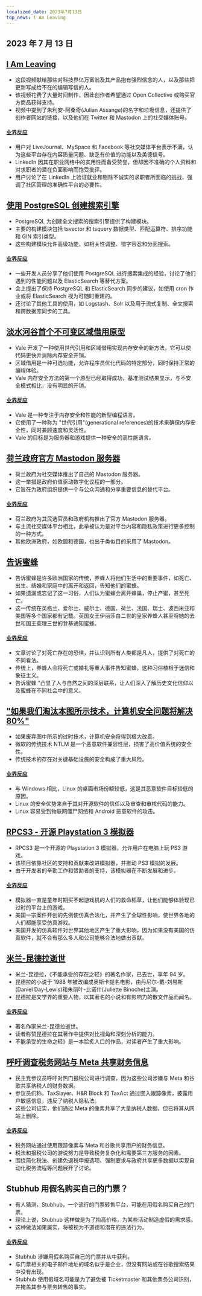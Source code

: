 ```yaml
---
localized_date: 2023年7月13日
top_news: I Am Leaving
---
```


## 2023 年 7 月 13 日

## [I Am Leaving](https://briefs.video/videos/i-am-leaving/)

- 这段视频献给那些对科技界亿万富翁及其产品抱有强烈信念的人，以及那些把更新写成给不在的编辑写信的人。
- 该视频花费了大量时间制作，因此创作者希望通过 Open Collective 或购买官方商品获得支持。
- 视频中提到了朱利安-阿桑奇(Julian Assange)的名字和垃圾信息，还提供了创作者网站的链接，以及他们在 Twitter 和 Mastodon 上的社交媒体账号。

#### [业界反应](http://news.ycombinator.com/item?id=36691867)

- 用户对 LiveJournal、MySpace 和 Facebook 等社交媒体平台表示不满，认为这些平台存在内容质量问题、缺乏有价值的功能以及美德信号。
- LinkedIn 因其在职业网络中的实用性而备受赞誉，但却因不准确的个人资料和对求职者的潜在负面影响而饱受批评。
- 用户讨论了在 LinkedIn 上验证就业和剔除不诚实的求职者所面临的挑战，强调了社区管理的准确性平台的必要性。

## [使用 PostgreSQL 创建搜索引擎](https://xata.io/blog/postgres-full-text-search-engine)

- PostgreSQL 为创建全文搜索的搜索引擎提供了构建模块。
- 主要的构建模块包括 tsvector 和 tsquery 数据类型、匹配运算符、排序功能和 GIN 索引类型。
- 这些构建模块允许高级功能，如相关性调整、错字容忍和分面搜索。

#### [业界反应](http://news.ycombinator.com/item?id=36699016)

- 一些开发人员分享了他们使用 PostgreSQL 进行搜索集成的经验，讨论了他们遇到的性能问题以及 ElasticSearch 等替代方案。
- 会上提出了保持 PostgreSQL 和 ElasticSearch 同步的建议，如使用 cron 作业或将 ElasticSearch 视为可随时重建的。
- 还讨论了其他工具的使用，如 Logstash、Solr 以及用于流式复制、全文搜索和跨数据库同步的工具。

## [淡水河谷首个不可变区域借用原型](https://verdagon.dev/blog/first-regions-prototype)

- Vale 开发了一种使用世代引用和区域借用实现内存安全的新方法，它可以使代码更快并消除内存安全开销。
- 区域借用是一种可选功能，允许程序员优化代码的特定部分，同时保持正常的编程体验。
- Vale 内存安全方法的第一个原型已经取得成功，基准测试结果显示，与不安全模式相比，没有明显的开销。

#### [业界反应](http://news.ycombinator.com/item?id=36690556)

- Vale 是一种专注于内存安全和性能的新型编程语言。
- 它使用了一种称为 "世代引用"(generational references)的技术来确保内存安全性，同时兼顾速度和灵活性。
- Vale 的目标是为服务器和游戏提供一种安全的高性能语言。

## [荷兰政府官方 Mastodon 服务器](https://social.overheid.nl/@avhuffelen/110700825255524685)

- 荷兰政府为社交媒体推出了自己的 Mastodon 服务器。
- 这一举措是政府价值驱动数字化议程的一部分。
- 它旨在为政府组织提供一个与公众沟通和分享重要信息的替代平台。

#### [业界反应](http://news.ycombinator.com/item?id=36695635)

- 荷兰政府为其民选官员和政府机构推出了官方 Mastodon 服务器。
- 与主流社交媒体平台相比，此举被认为是对平台内容和隐私政策进行更多控制的一种方式。
- 其他欧洲政府，如欧盟和德国，也出于类似目的采用了 Mastodon。

## [告诉蜜蜂](https://en.wikipedia.org/wiki/Telling_the_bees)

- 告诉蜜蜂是许多欧洲国家的传统，养蜂人将他们生活中的重要事件，如死亡、出生、结婚和家庭中的离开和返回，告知他们的蜜蜂。
- 如果遗漏或忘记了这一习俗，人们认为蜜蜂会离开蜂巢，停止产蜜，甚至死亡。
- 这一传统在英格兰、爱尔兰、威尔士、德国、荷兰、法国、瑞士、波西米亚和美国等多个国家都有记载。英国女王伊丽莎白二世的皇家养蜂人甚至将她的去世和国王查理三世的登基通知蜜蜂。

#### [业界反应](http://news.ycombinator.com/item?id=36699327)

- 文章讨论了对死亡存在的恐惧，并认识到所有人类都是凡人，提供了对死亡的不同看法。
- 传统上，养蜂人会将死亡或婚礼等重大事件告知蜜蜂，这种习俗植根于迷信和象征主义。
- 告诉蜜蜂 "凸显了人与自然之间的深层联系，让人们深入了解历史文化信仰以及蜜蜂在不同社会中的意义。

## ["如果我们淘汰本图所示技术，计算机安全问题将解决 80%"](https://twitter.com/matthew_d_green/status/1679135426806784004)

- 如果废弃图中所示的过时技术，计算机安全将得到极大改善。
- 微软的传统技术 NTLM 是一个恶意软件兼容性层，损害了高价值系统的安全性。
- 传统技术的存在对关键基础设施的安全构成了重大风险。

#### [业界反应](http://news.ycombinator.com/item?id=36696127)

- 与 Windows 相比，Linux 的桌面市场份额较低，这是其恶意软件目标较低的原因。
- Linux 的安全优势来自于其对开源软件的信任以及审查和审核代码的能力。
- Linux 容易受到物联网僵尸网络和 Android 恶意软件的攻击。

## [RPCS3 - 开源 Playstation 3 模拟器](https://rpcs3.net/)

- RPCS3 是一个开源的 Playstation 3 模拟器，允许用户在电脑上玩 PS3 游戏。
- 该项目依靠社区的支持和贡献来改进模拟器，并推动 PS3 模拟的发展。
- 由于开发者的辛勤工作和赞助者的支持，该模拟器在不断发展和进步。

#### [业界反应](http://news.ycombinator.com/item?id=36690498)

- 模拟器一直是童年时期买不起游戏机的人们的救命稻草，让他们能够体验现已过时的平台上的游戏。
- 美国一宗案件开创的先例使仿真合法化，并产生了全球性影响，使世界各地的人们都能享受仿真游戏。
- 美国开发的仿真软件对世界其他地区产生了重大影响，因为如果没有美国的仿真软件，就不会有那么多人和公司能够合法地做出贡献。

## [米兰-昆德拉逝世](https://variety.com/2023/film/global/milan-kundera-the-unbearable-lightness-of-being-dies-dead-1235667595/)

- 米兰-昆德拉，《不能承受的存在之轻》的著名作家，已去世，享年 94 岁。
- 昆德拉的小说于 1988 年被改编成奥斯卡提名电影，由丹尼尔-戴-刘易斯(Daniel Day-Lewis)和朱丽叶-比诺什(Juliette Binoche)主演。
- 昆德拉是文学界的重要人物，以其著名的小说和有影响力的散文作品而闻名。

#### [业界反应](http://news.ycombinator.com/item?id=36692962)

- 著名作家米兰-昆德拉逝世。
- 读者称赞昆德拉在其著作中提供对比视角和深刻分析的能力。
- 不能承受的生命之轻》是一本脍炙人口的作品，对读者产生了重大影响。

## [呼吁调查税务网站与 Meta 共享财务信息](https://www.theverge.com/2023/7/12/23791496/meta-google-tax-filing-warren-sanders-pixel)

- 民主党参议员呼吁对热门报税公司进行调查，因为这些公司涉嫌与 Meta 和谷歌共享纳税人的财务数据。
- 参议员们称，TaxSlayer、H&R Block 和 TaxAct 通过嵌入跟踪像素，披露用户敏感信息，违反了纳税人隐私法。
- 这些公司证实，他们通过 Meta 的像素共享了大量纳税人数据，但已将其从网站上删除。

#### [业界反应](http://news.ycombinator.com/item?id=36693994)

- 税务网站通过使用跟踪像素与 Meta 和谷歌共享用户的财务信息。
- 税法和报税公司的游说努力是导致税务复杂化和需要第三方服务的因素。
- 围绕简化税法、创建免退税申报选项、强制要求与政府共享更多数据以实现自动化税务流程等问题展开了讨论。

## Stubhub 用假名购买自己的门票？

- 有人猜测，Stubhub，一个流行的门票转售平台，可能在用假名购买自己的门票。
- 理论上说，Stubhub 这样做是为了抬高价格，为某些活动制造虚假的需求感。
- 这种做法如果属实，将被视为不道德和潜在的违法行为。

#### [业界反应](http://news.ycombinator.com/item?id=36695633)

- Stubhub 涉嫌用假名购买自己的门票并从中获利。
- 与门票相关的电子邮件地址的域名似乎是企业，但没有网站或在谷歌搜索结果中没有出现。
- Stubhub 使用假域名可能是为了避免被 Ticketmaster 和其他票务公司识别，并掩盖其参与票务转售的事实。
